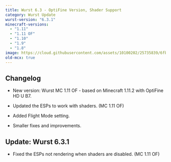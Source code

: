 ```yaml
---
title: Wurst 6.3 - OptiFine Version, Shader Support
category: Wurst Update
wurst-version: "6.3.1"
minecraft-versions:
  - "1.11"
  - "1.11 OF"
  - "1.10"
  - "1.9"
  - "1.8"
image: https://cloud.githubusercontent.com/assets/10100202/25735839/6fb1b528-316e-11e7-87d1-38ab753edf91.jpg
old-mcx: true
---
```

## Changelog

- New version: Wurst MC 1.11 OF - based on Minecraft 1.11.2 with OptiFine HD U B7.

- Updated the ESPs to work with shaders. (MC 1.11 OF)

- Added Flight Mode setting.

- Smaller fixes and improvements.

## Update: Wurst 6.3.1

- Fixed the ESPs not rendering when shaders are disabled. (MC 1.11 OF)
